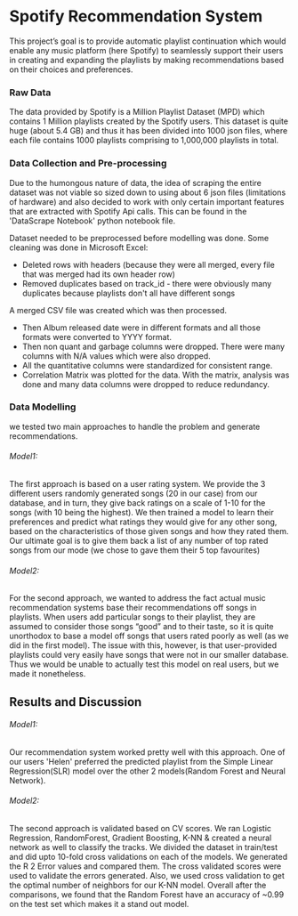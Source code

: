 # Spotify Recommendation System

This project’s goal is to provide automatic playlist continuation which would enable any music
platform (here Spotify) to seamlessly support their users in creating and expanding the playlists
by making recommendations based on their choices and preferences.

### Raw Data
The data provided by Spotify is a Million Playlist Dataset (MPD) which contains 1 Million
playlists created by the Spotify users. This dataset is quite huge (about 5.4 GB) and thus it has
been divided into 1000 json files, where each file contains 1000 playlists comprising to 1,000,000
playlists in total.

### Data Collection and Pre-processing
Due to the humongous nature of data, the idea of scraping the entire dataset was not
viable so sized down to using about 6 json files (limitations of hardware) and also decided to
work with only certain important features that are extracted with Spotify Api calls. This can be found
in the 'DataScrape Notebook' python notebook file.

Dataset needed to be preprocessed before modelling was done. Some cleaning was done in Microsoft Excel:
* Deleted rows with headers (because they were all merged, every file that was merged
had its own header row)
* Removed duplicates based on track_id - there were obviously many duplicates because
playlists don't all have different songs

A merged CSV file was created which was then processed.

* Then Album released date were in different formats and all those formats were
converted to YYYY format. 
* Then non quant and garbage columns were dropped. There were many columns with
N/A values which were also dropped. 
* All the quantitative columns were standardized for consistent range. 
* Correlation Matrix was plotted for the data. With the matrix, analysis was done and many
data columns were dropped to reduce redundancy. 

### Data Modelling
we tested two main approaches to handle the problem and generate recommendations.

###### Model1:
The first approach is based on a user rating system. We provide the 3 different users
randomly generated songs (20 in our case) from our database, and in turn, they give
back ratings on a scale of 1-10 for the songs (with 10 being the highest). We then
trained a model to learn their preferences and predict what ratings they would give for
any other song, based on the characteristics of those given songs and how they rated
them. Our ultimate goal is to give them back a list of any number of top rated songs from
our mode (we chose to gave them their 5 top favourites)

###### Model2:
For the second approach, we wanted to address the fact actual music recommendation
systems base their recommendations off songs in playlists. When users add particular
songs to their playlist, they are assumed to consider those songs “good” and to their
taste, so it is quite unorthodox to base a model off songs that users rated poorly as well
(as we did in the first model). The issue with this, however, is that user-provided playlists
could very easily have songs that were not in our smaller database. Thus we would be
unable to actually test this model on real users, but we made it nonetheless.

## Results and Discussion
###### Model1:
Our recommendation system worked pretty well with this approach. One of our users 'Helen' preferred 
the predicted playlist from the Simple Linear Regression(SLR) model over the other 2 models(Random Forest 
and Neural Network).

###### Model2:
The second approach is validated based on CV scores. We ran Logistic
Regression, RandomForest, Gradient Boosting, K-NN & created a neural network as
well to classify the tracks. We divided the dataset in train/test and did upto 10-fold cross
validations on each of the models. We generated the R 2 Error values and compared
them. The cross validated scores were used to validate the errors generated. Also, we
used cross validation to get the optimal number of neighbors for our K-NN model.
Overall after the comparisons, we found that the Random Forest have an accuracy of
~0.99 on the test set which makes it a stand out model.

 
